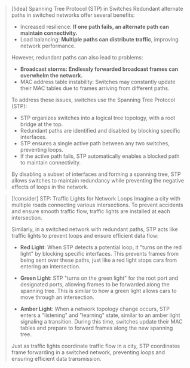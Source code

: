 
> [!idea] Spanning Tree Protocol (STP) in Switches
> Redundant alternate paths in switched networks offer several benefits:
> - Increased resilience: **If one path fails, an alternate path can maintain connectivity.**
> - Load balancing: **Multiple paths can distribute traffic**, improving network performance.
> 
> However, redundant paths can also lead to problems:
> - **Broadcast storms: Endlessly forwarded broadcast frames can overwhelm the network.**
> - MAC address table instability: Switches may constantly update their MAC tables due to frames arriving from different paths.
> 
> To address these issues, switches use the Spanning Tree Protocol (STP):
> - STP organizes switches into a logical tree topology, with a root bridge at the top.
> - Redundant paths are identified and disabled by blocking specific interfaces.
> - STP ensures a single active path between any two switches, preventing loops.
> - If the active path fails, STP automatically enables a blocked path to maintain connectivity.
> 
> By disabling a subset of interfaces and forming a spanning tree, STP allows switches to maintain redundancy while preventing the negative effects of loops in the network.

> [!consider] STP: Traffic Lights for Network Loops
> Imagine a city with multiple roads connecting various intersections. To prevent accidents and ensure smooth traffic flow, traffic lights are installed at each intersection.
> 
> Similarly, in a switched network with redundant paths, STP acts like traffic lights to prevent loops and ensure efficient data flow:
> 
> - **Red Light**: When STP detects a potential loop, it "turns on the red light" by blocking specific interfaces. This prevents frames from being sent over these paths, just like a red light stops cars from entering an intersection.
> 
> - **Green Light**: STP "turns on the green light" for the root port and designated ports, allowing frames to be forwarded along the spanning tree. This is similar to how a green light allows cars to move through an intersection.
> 
> - **Amber Light**: When a network topology change occurs, STP enters a "listening" and "learning" state, similar to an amber light signaling a transition. During this time, switches update their MAC tables and prepare to forward frames along the new spanning tree.
> 
> Just as traffic lights coordinate traffic flow in a city, STP coordinates frame forwarding in a switched network, preventing loops and ensuring efficient data transmission.
